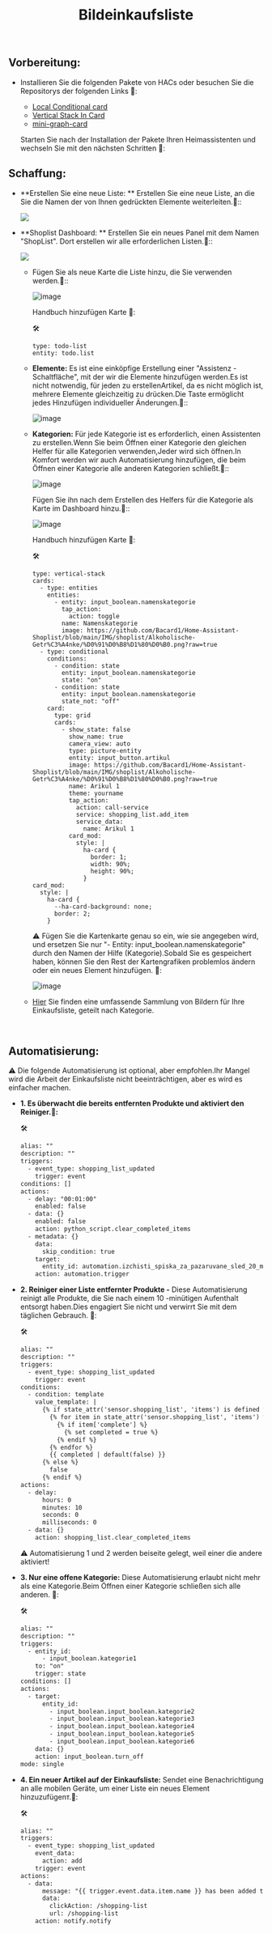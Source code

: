 <h1 align="center">Bildeinkaufsliste</h1>

<br>

##  Vorbereitung:
- Installieren Sie die folgenden Pakete von HACs oder besuchen Sie die Repositorys der folgenden Links 🔽:
  - [Local Conditional card](https://github.com/PiotrMachowski/Home-Assistant-Lovelace-Local-Conditional-card)
  - [Vertical Stack In Card](https://github.com/ofekashery/vertical-stack-in-card)
  - [mini-graph-card](https://github.com/kalkih/mini-graph-card)

  Starten Sie nach der Installation der Pakete Ihren Heimassistenten und wechseln Sie mit den nächsten Schritten 🔽:

## Schaffung:
- **Erstellen Sie eine neue Liste: ** Erstellen Sie eine neue Liste, an die Sie die Namen der von Ihnen gedrückten Elemente weiterleiten.🔽::
  
  <img align="center" src="https://github.com/Bacard1/HomeAssistant-Bulgaria/blob/main/Statik/IMG/GIF/create_list.gif?raw=true">      

- **Shoplist Dashboard: ** Erstellen Sie ein neues Panel mit dem Namen "ShopList". Dort erstellen wir alle erforderlichen Listen.🔽::


  <img align="center" src="https://github.com/Bacard1/HomeAssistant-Bulgaria/blob/main/Statik/IMG/GIF/create_shoplist_dashboard.gif?raw=true">  
  
  - Fügen Sie als neue Karte die Liste hinzu, die Sie verwenden werden.🔽::
    
    ![image](https://github.com/user-attachments/assets/62fe909f-7019-4958-8b1c-4187b441959a)

    Handbuch hinzufügen Karte 🔽:
    
    🛠️
    
        type: todo-list
        entity: todo.list

  - **Elemente:** Es ist eine einköpfige Erstellung einer "Assistenz -Schaltfläche", mit der wir die Elemente hinzufügen werden.Es ist nicht notwendig, für jeden zu erstellenArtikel, da es nicht möglich ist, mehrere Elemente gleichzeitig zu drücken.Die Taste ermöglicht jedes Hinzufügen individueller Änderungen.🔽::

    ![image](https://github.com/Bacard1/HomeAssistant-Bulgaria/blob/main/Statik/IMG/GIF/create_button_helper.gif?raw=true)
    
   
  - **Kategorien:** Für jede Kategorie ist es erforderlich, einen Assistenten zu erstellen.Wenn Sie beim Öffnen einer Kategorie den gleichen Helfer für alle Kategorien verwenden,Jeder wird sich öffnen.In Komfort werden wir auch Automatisierung hinzufügen, die beim Öffnen einer Kategorie alle anderen Kategorien schließt.🔽::
    
    ![image](https://github.com/Bacard1/HomeAssistant-Bulgaria/blob/main/Statik/IMG/GIF/create_Namenskategorie_helpers.gif?raw=true)

    Fügen Sie ihn nach dem Erstellen des Helfers für die Kategorie als Karte im Dashboard hinzu.🔽::

    ![image](https://github.com/Bacard1/HomeAssistant-Bulgaria/blob/main/Statik/IMG/GIF/shoplist_und_kategodie.gif?raw=true)

    Handbuch hinzufügen Karte 🔽:

    🛠️
    
        type: vertical-stack
        cards:
          - type: entities
            entities:
              - entity: input_boolean.namenskategorie
                tap_action:
                  action: toggle
                name: Namenskategorie
                image: https://github.com/Bacard1/Home-Assistant-Shoplist/blob/main/IMG/shoplist/Alkoholische-Getr%C3%A4nke/%D0%91%D0%B8%D1%80%D0%B0.png?raw=true
          - type: conditional
            conditions:
              - condition: state
                entity: input_boolean.namenskategorie
                state: "on"
              - condition: state
                entity: input_boolean.namenskategorie
                state_not: "off"
            card:
              type: grid
              cards:
                - show_state: false
                  show_name: true
                  camera_view: auto
                  type: picture-entity
                  entity: input_button.artikul
                  image: https://github.com/Bacard1/Home-Assistant-Shoplist/blob/main/IMG/shoplist/Alkoholische-Getr%C3%A4nke/%D0%91%D0%B8%D1%80%D0%B0.png?raw=true
                  name: Arikul 1
                  theme: yourname
                  tap_action:
                    action: call-service
                    service: shopping_list.add_item
                    service_data:
                      name: Arikul 1
                  card_mod:
                    style: |
                      ha-card {                
                        border: 1;
                        width: 90%;
                        height: 90%;    
                      }              
        card_mod:
          style: |
            ha-card {
              --ha-card-background: none;
              border: 2; 
            }
    
      ⚠️ Fügen Sie die Kartenkarte genau so ein, wie sie angegeben wird, und ersetzen Sie nur "- Entity: input_boolean.namenskategorie" durch den Namen der Hilfe (Kategorie).Sobald Sie es gespeichert haben, können Sie den Rest der Kartengrafiken problemlos ändern oder ein neues Element hinzufügen. 🔽:
  
  
      ![image](https://github.com/Bacard1/HomeAssistant-Bulgaria/blob/main/Statik/IMG/GIF/kategorie_card_edit.gif?raw=true)
    
  - [Hier](https://github.com/Bacard1/HomeAssistant-Bulgaria/tree/main/Statik/Projekts/Home-Assistant-Shoplist/IMG) Sie finden eine umfassende Sammlung von Bildern für Ihre Einkaufsliste, geteilt nach Kategorie.
<br>

##  Automatisierung:

  ⚠️ Die folgende Automatisierung ist optional, aber empfohlen.Ihr Mangel wird die Arbeit der Einkaufsliste nicht beeinträchtigen, aber es wird es einfacher machen.

- **1. Es überwacht die bereits entfernten Produkte und aktiviert den Reiniger.🔽:**

   🛠️
  ```html  
  alias: ""
  description: ""
  triggers:
    - event_type: shopping_list_updated
      trigger: event
  conditions: []
  actions:
    - delay: "00:01:00"
      enabled: false
    - data: {}
      enabled: false
      action: python_script.clear_completed_items
    - metadata: {}
      data:
        skip_condition: true
      target:
        entity_id: automation.izchisti_spiska_za_pazaruvane_sled_20_minuti
      action: automation.trigger
  ```

- **2. Reiniger einer Liste entfernter Produkte -** Diese Automatisierung reinigt alle Produkte, die Sie nach einem 10 -minütigen Aufenthalt entsorgt haben.Dies engagiert Sie nicht und verwirrt Sie mit dem täglichen Gebrauch. 🔽:

   🛠️
  ```html
  alias: ""
  description: ""
  triggers:
    - event_type: shopping_list_updated
      trigger: event
  conditions:
    - condition: template
      value_template: |
        {% if state_attr('sensor.shopping_list', 'items') is defined %}
          {% for item in state_attr('sensor.shopping_list', 'items') %}
            {% if item['complete'] %}
              {% set completed = true %}
            {% endif %}
          {% endfor %}
          {{ completed | default(false) }}
        {% else %}
          false
        {% endif %}
  actions:
    - delay:
        hours: 0
        minutes: 10
        seconds: 0
        milliseconds: 0
    - data: {}
      action: shopping_list.clear_completed_items
  ```

  ⚠️ Automatisierung 1 und 2 werden beiseite gelegt, weil einer die andere aktiviert!

- **3. Nur eine offene Kategorie:** Diese Automatisierung erlaubt nicht mehr als eine Kategorie.Beim Öffnen einer Kategorie schließen sich alle anderen. 🔽:

   🛠️
  ```html
  alias: ""
  description: ""
  triggers:
    - entity_id:
        - input_boolean.kategorie1
      to: "on"
      trigger: state
  conditions: []
  actions:
    - target:
        entity_id:
          - input_boolean.input_boolean.kategorie2
          - input_boolean.input_boolean.kategorie3
          - input_boolean.input_boolean.kategorie4
          - input_boolean.input_boolean.kategorie5
          - input_boolean.input_boolean.kategorie6
      data: {}
      action: input_boolean.turn_off
  mode: single
  ```
  
- **4. Ein neuer Artikel auf der Einkaufsliste:** Sendet eine Benachrichtigung an alle mobilen Geräte, um einer Liste ein neues Element hinzuzufügenт.🔽:

  🛠️
  ```html
  alias: ""
  triggers:
    - event_type: shopping_list_updated
      event_data:
        action: add
      trigger: event
  actions:
    - data:
        message: "{{ trigger.event.data.item.name }} has been added to the shopping list"
        data:
          clickAction: /shopping-list
          url: /shopping-list
      action: notify.notify
    ```  
